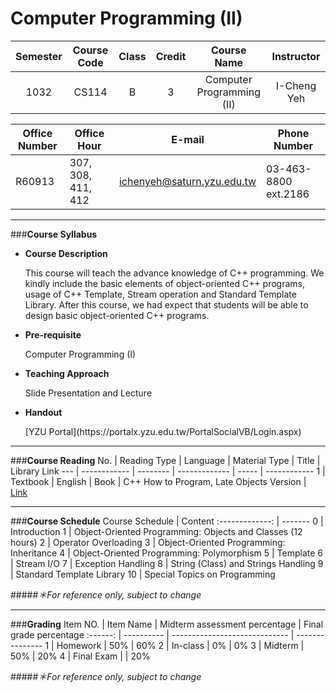 **Computer Programming (II)**	
====


Semester | Course Code | Class | Credit | Course Name               | Instructor
:------: | :---------: | :---: | :----: | :-----------------------: | :--------:
1032     | CS114       | B     | 3      | Computer Programming (II) | I-Cheng Yeh


Office Number | Office Hour             | E-mail                     | Phone Number
------------- | ----------------------- | -------------------------- | ------------------
R60913        | 307, 308, 411, 412      | ichenyeh@saturn.yzu.edu.tw | 03-463-8800 ext.2186

----


###<i class="icon-circle"></i>**Course Syllabus**
- **Course Description**
	<p>This course will teach the advance knowledge of C++ programming. We kindly include the basic elements of object-oriented C++ programs, usage of C++ Template, Stream operation and Standard Template Library. After this course, we had expect that students will be able to design basic object-oriented C++ programs.</p>

- **Pre-requisite**
	<p>Computer Programming (I)</p>

- **Teaching Approach**
	<p>Slide Presentation and Lecture</p>

- **Handout**
	<p>[YZU Portal](https://portalx.yzu.edu.tw/PortalSocialVB/Login.aspx)</p>

----


###<i class="icon-circle"></i>**Course Reading**
No. | Reading Type | Language | Material Type | Title | Library Link
--- | ------------ | -------- | ------------- | ----- | ------------
1   | Textbook	   | English  | Book	      | C++ How to Program, Late Objects Version | [Link](http://lib.yzu.edu.tw/ajaxYZlib/Search/Holding.aspx?BiblioSNo=488126)


----


###<i class="icon-circle"></i>**Course Schedule**
Course Schedule | Content
:-------------: | -------
0               | Introduction
1               | Object-Oriented Programming: Objects and Classes (12 hours)
2               | Operator Overloading
3               | Object-Oriented Programming: Inheritance
4               | Object-Oriented Programming: Polymorphism
5               | Template
6               | Stream I/O
7               | Exception Handling
8               | String (Class) and Strings Handling
9               | Standard Template Library
10              | Special Topics on Programming

#####<i class="icon-info">＊For reference only, subject to change</i>

----


###<i class="icon-circle"></i>**Grading**
Item NO. | Item Name  | Midterm assessment percentage | Final grade percentage
:------: | ---------- | ----------------------------- | ---------------
1        | Homework   | 50%                           | 60%
2        | In-class   | 0%                            | 0%
3        | Midterm    | 50%                           | 20%
4        | Final Exam |                               | 20%

#####<i class="icon-info">＊For reference only, subject to change</i>
